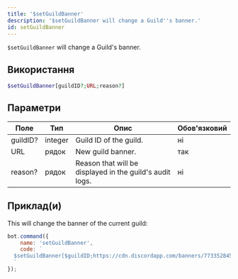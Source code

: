 ```yaml
---
title: '$setGuildBanner'
description: '$setGuildBanner will change a Guild''s banner.'
id: setGuildBanner
---
```


`$setGuildBanner` will change a Guild's banner.

## Використання

```php
$setGuildBanner[guildID?;URL;reason?]
```

## Параметри

| Поле     | Тип     | Опис                                                     | Обов'язковий |
| -------- | ------- | -------------------------------------------------------- | ------------ |
| guildID? | integer | Guild ID of the guild.                                   | ні           |
| URL      | рядок   | New guild banner.                                        | так          |
| reason?  | рядок   | Reason that will be displayed in the guild's audit logs. | ні           |

## Приклад(и)

This will change the banner of the current guild:

```javascript
bot.command({
    name: 'setGuildBanner',
    code: `
  $setGuildBanner[$guildID;https://cdn.discordapp.com/banners/773352845738115102/b2b27d0915a838e8b4f68b180d1901ad.webp;Example!]
  `
});
```
